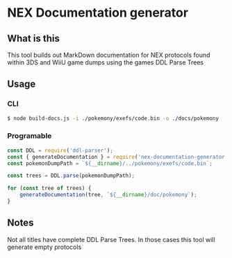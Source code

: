 # NEX Documentation generator

## What is this
This tool builds out MarkDown documentation for NEX protocols found within 3DS and WiiU game dumps using the games DDL Parse Trees

## Usage
### CLI
```bash
$ node build-docs.js -i ./pokemony/exefs/code.bin -o ./docs/pokemony
```

### Programable
```javascript
const DDL = require('ddl-parser');
const { generateDocumentation } = require('nex-documentation-generator');
const pokemonDumpPath = `${__dirname}/../pokemony/exefs/code.bin`;

const trees = DDL.parse(pokemonDumpPath);

for (const tree of trees) {
	generateDocumentation(tree, `${__dirname}/doc/pokemony`);
}
```

## Notes
Not all titles have complete DDL Parse Trees. In those cases this tool will generate empty protocols
